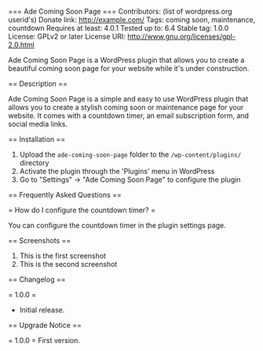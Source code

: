 === Ade Coming Soon Page ===
Contributors: (list of wordpress.org userid's)
Donate link: http://example.com/
Tags: coming soon, maintenance, countdown
Requires at least: 4.0.1
Tested up to: 6.4
Stable tag: 1.0.0
License: GPLv2 or later
License URI: http://www.gnu.org/licenses/gpl-2.0.html

Ade Coming Soon Page is a WordPress plugin that allows you to create a beautiful coming soon page for your website while it's under construction.

== Description ==

Ade Coming Soon Page is a simple and easy to use WordPress plugin that allows you to create a stylish coming soon or maintenance page for your website. It comes with a countdown timer, an email subscription form, and social media links.

== Installation ==

1. Upload the `ade-coming-soon-page` folder to the `/wp-content/plugins/` directory
2. Activate the plugin through the 'Plugins' menu in WordPress
3. Go to "Settings" -> "Ade Coming Soon Page" to configure the plugin

== Frequently Asked Questions ==

= How do I configure the countdown timer? =

You can configure the countdown timer in the plugin settings page.

== Screenshots ==

1. This is the first screenshot
2. This is the second screenshot

== Changelog ==

= 1.0.0 =

- Initial release.

== Upgrade Notice ==

= 1.0.0 =
First version.
